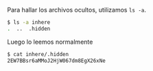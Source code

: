 Para hallar los archivos ocultos, utilizamos `ls -a`.

```bash
$ ls -a inhere
.  ..  .hidden
```

Luego lo leemos normalmente

```bash
$ cat inhere/.hidden
2EW7BBsr6aMMoJ2HjW067dm8EgX26xNe
```
